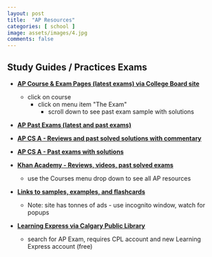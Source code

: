```yaml
---
layout: post
title:  "AP Resources"
categories: [ school ]
image: assets/images/4.jpg
comments: false
---
```


## Study Guides / Practices Exams

+ **[AP Course & Exam Pages (latest exams) via College Board site](https://apcentral.collegeboard.org/courses)** 
    - click on course
        - click on menu item "The Exam"
            - scroll down to see past exam sample with solutions


+ **[AP Past Exams (latest and past exams)](https://www.clacenter.com/ap-past-exams.html)**


+ **[AP CS A - Reviews and past solved solutions with commentary](https://www.apcomputersciencetutoring.com/)**

+ **[AP CS A - Past exams with solutions](https://www.skylit.com/beprepared/fr.html)**


+ **[Khan Academy - Reviews, videos, past solved exams](https://www.khanacademy.org/math/ap-calculus-bc)**
    - use the Courses menu drop down to see all AP resources


+ **[Links to samples, examples, and flashcards](https://www.appracticeexams.com/)**
    - Note: site has tonnes of ads - use incognito window, watch for popups

+ **[Learning Express via Calgary Public Library](https://calgarylibrary.ca/read-learn-and-explore/digital-library/learning-express/)**
    - search for AP Exam, requires CPL account and new Learning Express account (free)


